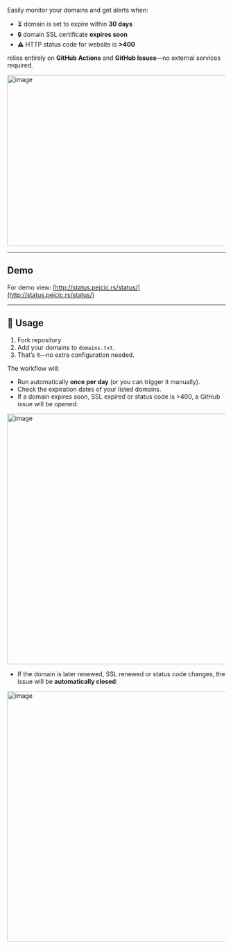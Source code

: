 Easily monitor your domains and get alerts when:

* ⏳ domain is set to expire within **30 days**
* 🔒 domain SSL certificate **expires soon**
* ⚠️ HTTP status code for website is **>400**

relies entirely on **GitHub Actions** and **GitHub Issues**—no external services required.

<img width="807" height="393" alt="image" src="https://github.com/user-attachments/assets/f9c53697-15c6-4c46-9ef3-00e663f62e7d" />  

---

## Demo

For demo view: [http://status.pejcic.rs/status/](http://status.pejcic.rs/status/)

---
## 🚀 Usage

1. Fork repository
2. Add your domains to `domains.txt`.
3. That’s it—no extra configuration needed.

The workflow will:

* Run automatically **once per day** (or you can trigger it manually).
* Check the expiration dates of your listed domains.
* If a domain expires soon, SSL expired or status code is >400, a GitHub issue will be opened:

<img width="997" height="576" alt="image" src="https://github.com/user-attachments/assets/72823c59-20bb-4b74-8b1e-4d8b17085beb" />  

* If the domain is later renewed, SSL renewed or status code changes, the issue will be **automatically closed**:

<img width="997" height="576" alt="image" src="https://github.com/user-attachments/assets/14fe1bcd-068f-4ecb-b2ff-f1e568708ce1" />  
